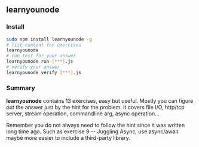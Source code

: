 ## learnyounode
### Install

```bash
sudo npm install learnyounode -g
# list content for exercises
learnyounode
# run test for your answer
learnyounode run [***].js
# verify your answer
learnyounode verify [***].js
```

### Summary
**learnyounode** contains 13 exercises, easy but useful. Mostly you can figure out the answer just by the hint for the problem. It covers file I/O, http/tcp server, stream operation, commandline arg, async operation... 

Remember you do not always need to follow the hint since it was written long time ago. Such as exercise 9 -- Juggling Async, use async/await maybe more easier to include a third-party library.